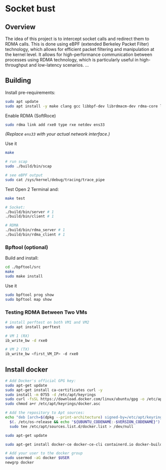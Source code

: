 
# Socket bust

## Overview

The idea of this project is to intercept socket calls and redirect them to RDMA calls. This is done using eBPF (extended Berkeley Packet Filter) technology, which allows for efficient packet filtering and manipulation at the kernel level.
It allows for high-performance communication between processes using RDMA technology, which is particularly useful in high-throughput and low-latency scenarios.
...

## Building

Install pre-requirements:
```sh
sudo apt update
sudo apt install -y make clang gcc libbpf-dev librdmacm-dev rdma-core libibverbs-dev
```

Enable RDMA (SoftRoce)

```sh
sudo rdma link add rxe0 type rxe netdev ens33
```
_(Replace `ens33` with your actual network interface.)_

Use it
```sh
make

# run scap
sudo ./build/bin/scap

# see eBPF output
sudo cat /sys/kernel/debug/tracing/trace_pipe
```

Test
Open 2 Terminal and:
```sh
make test

# Socket:
./build/bin/server # 1
./build/bin/client # 1

# RDMA
./build/bin/rdma_server # 1
./build/bin/rdma_client # 1

```


### Bpftool (optional)

Build and install:
```sh
cd ./bpftool/src
make
sudo make install
```

Use it
```sh
sudo bpftool prog show
sudo bpftool map show
```

### Testing RDMA Between Two VMs

```bash
# install perftest on both VM1 and VM2
sudo apt install perftest

# VM 1 (RX)
ib_write_bw -d rxe0

# VM 2 (TX)
ib_write_bw <first_VM_IP> -d rxe0
```


## Install docker

```sh
# Add Docker's official GPG key:
sudo apt-get update
sudo apt-get install ca-certificates curl -y
sudo install -m 0755 -d /etc/apt/keyrings
sudo curl -fsSL https://download.docker.com/linux/ubuntu/gpg -o /etc/apt/keyrings/docker.asc
sudo chmod a+r /etc/apt/keyrings/docker.asc

# Add the repository to Apt sources:
echo "deb [arch=$(dpkg --print-architecture) signed-by=/etc/apt/keyrings/docker.asc] https://download.docker.com/linux/ubuntu \
  $(. /etc/os-release && echo "${UBUNTU_CODENAME:-$VERSION_CODENAME}") stable" | \
  sudo tee /etc/apt/sources.list.d/docker.list > /dev/null

sudo apt-get update

sudo apt-get install docker-ce docker-ce-cli containerd.io docker-buildx-plugin docker-compose-plugin -y

# Add your user to the docker group
sudo usermod -aG docker $USER
newgrp docker

```



